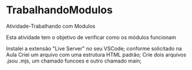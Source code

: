 # TrabalhandoModulos
Atividade-Trabalhando com Modulos




Esta atividade tem o objetivo de verificar como os módulos funcionam

Instalei a extensão "Live Server" no seu VSCode; conforme solicitado na Aula
Criei um arquivo com uma estrutura HTML padrão;
Crie dois arquivos .jsou .mjs, um chamado funcoes e outro chamado main;
